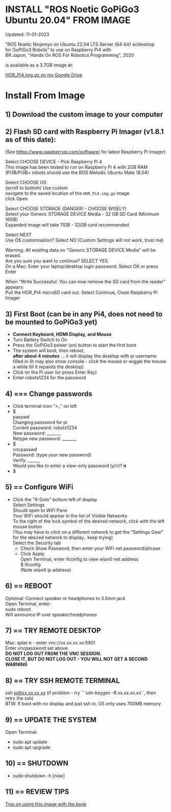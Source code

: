 # INSTALL "ROS Noetic GoPiGo3 Ubuntu 20.04" FROM IMAGE
  
Updated: 11-01-2023  
  
"ROS Noetic Ninjemys on Ubuntu 22.04 LTS Server (64-bit) w/desktop  
for GoPiGo3 Robots" to use on Raspberry Pi4 with  
BR Japon, "Hands On ROS For Robotics Programming", 2020  
  
is available as a 3.7GB image at:   
  
[HOR_Pi4.img.gz on my Google Drive](https://drive.google.com/file/d/1hIV8aMtXHlQtdo2X9vP59KWP1AdNWahc/view?usp=sharing)  
  
# Install From Image  
## 1) Download the custom image to your computer  
  
  
  
## 2) Flash SD card with Raspberry Pi Imager (v1.8.1 as of this date):  
  (See https://www.raspberrypi.com/software/ for latest Raspberry Pi Imager)  
  
  Select CHOOSE DEVICE - Pick Raspberry Pi 4  
    This image has been tested to run on Raspberry Pi 4 with 2GB RAM  
    (Pi3B/Pi3B+ robots should use the ROS Melodic Ubuntu Mate 18.04) 
    
  Select CHOOSE OS  
    (scroll to bottom) Use custom  
    navigate to the saved location of the ```HOR_Pi4.img.gz``` image  
    click Open  
    
  Select CHOOSE STORAGE (DANGER! - CHOOSE WISELY)  
    Select your Generic STORAGE DEVICE Media - 32 GB SD Card (Minimum 16GB)  
    Expanded image will take 11GB - 32GB card recommended
  
  Select NEXT  
    Use OS customisation?  Select NO  (Custom Settings will not work, trust me)  
    
  Warning: All existing data on "Generic STORAGE DEVICE Media" will be erased.  
  Are you sure you want to continue?  SELECT YES  
  On a Mac: Enter your laptop/desktop login password:  Select OK or press Enter  
     
    
  When "Write Successful: You can now remove the SD card from the reader" appears:    
  Pull the HOR_Pi4 microSD card out.  Select Continue, Close Raspberry Pi Imager  
     
    
## 3) First Boot (can be in any Pi4, does not need to be mounted to GoPiGo3 yet)  
  - **Connect Keyboard, HDMI Display, and Mouse**  
  - Turn Battery Switch to On  
  - Press the GoPiGo3 power (on) button to start the first boot   
  - The system will boot, then reboot,  
    **after about 4 minutes** ... it will display the desktop with pi username filled in 
    (It may also show console - click the mouse or wiggle the mouse a while till it repaints the desktop)  
  - Click on the Pi user (or press Enter Key)  
  - Enter robots1234 for the password  
      
## 4)  === Change passwords  
  - Click terminal icon ">_" on left  
  - $  
    passwd  
    Changing password for pi   
    Current password: robots1234   
    New password: _______   
    Retype new password: _______  
  - $  
    vncpasswd  
    Password: (type your new password)  
    Verify:  ______  
    Would you like to enter a view-only password (y/n)?  **n**  
  - $  
     
  
## 5)  == Configure WiFi  
  - Click the "9-Dots" bottom left of display  
    Select Settings  
    Should open to WiFi Pane  
    Your WiFi should appear in the list of Visible Networks  
    To the right of the lock symbol of the desired network, click with the left mouse button  
    (You may have to click on a different network to get the "Settings Gear" for the desired network to display.. keep trying)  
    Select the Security tab  
    -  Check Show Password, then enter your WiFi net password/phrase  
    -  Click Apply  
    Open Terminal, enter ifconfig to view wlan0 net address  
    $ ifconfig  
    (Note wlan0 ip address)  
  
## 6) == REBOOT  
  Optional:  Connect speaker or headphones to 3.5mm jack  
  Open Terminal, enter:  
  sudo reboot  
  Will announce IP over speaker/headphones  
  
## 7) == TRY REMOTE DESKTOP  
  Mac:  splat-k - enter vnc://xx.xx.xx.xx:5901  
        Enter vncpassword set above  
        **DO NOT LOG OUT FROM THE VNC SESSION.**  
        **CLOSE IT, BUT DO NOT LOG OUT - YOU WILL NOT GET A SECOND WARNING**  
  
## 8) == TRY SSH REMOTE TERMINAL
  ssh pi@xx.xx.xx.xx
  (if problem - try ```ssh-keygen -R xx.xx.xx.xx``, then retry the ssh)  
  BTW: If boot with no display and just ssh in, OS only uses 700MB memory  
  
## 9) == UPDATE THE SYSTEM  
Open Terminal:  
- sudo apt update  
- sudo apt upgrade  
  
## 10) == SHUTDOWN  
- sudo shutdown -h \[now\]

## 11) == REVIEW TIPS 

[Tips on using this image with the book](https://github.com/slowrunner/Focal_Noetic_Hands_On_ROS/blob/main/Docs/Tips.md)


  


